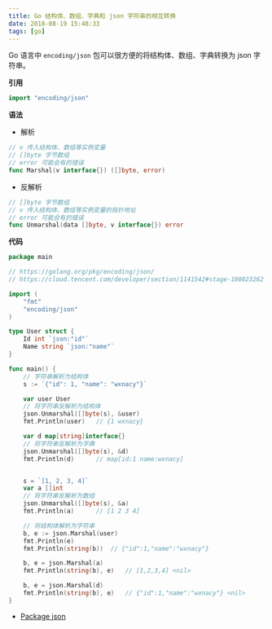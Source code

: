 ```yaml
---
title: Go 结构体、数组、字典和 json 字符串的相互转换
date: 2018-08-19 15:48:33
tags: [go]
---
```


Go 语言中 `encoding/json` 包可以很方便的将结构体、数组、字典转换为 json 字符串。
<!-- more --><!-- toc -->

**引用**

```go
import "encoding/json"
```

**语法**

- 解析

```go
// v 传入结构体、数组等实例变量
// []byte 字节数组
// error 可能会有的错误
func Marshal(v interface{}) ([]byte, error)
```

- 反解析

```go
// []byte 字节数组
// v 传入结构体、数组等实例变量的指针地址
// error 可能会有的错误
func Unmarshal(data []byte, v interface{}) error
```

**代码**

```go
package main

// https://golang.org/pkg/encoding/json/
// https://cloud.tencent.com/developer/section/1141542#stage-100023262

import (
    "fmt"
    "encoding/json"
)

type User struct {
    Id int `json:"id"`
    Name string `json:"name"`
}

func main() {
    // 字符串解析为结构体
    s := `{"id": 1, "name": "wxnacy"}`

    var user User
    // 将字符串反解析为结构体
    json.Unmarshal([]byte(s), &user)
    fmt.Println(user)   // {1 wxnacy}

    var d map[string]interface{}
    // 将字符串反解析为字典
    json.Unmarshal([]byte(s), &d)
    fmt.Println(d)      // map[id:1 name:wxnacy]


    s = `[1, 2, 3, 4]`
    var a []int
    // 将字符串反解析为数组
    json.Unmarshal([]byte(s), &a)
    fmt.Println(a)      // [1 2 3 4]

    // 将结构体解析为字符串
    b, e := json.Marshal(user)
    fmt.Println(e)
    fmt.Println(string(b))  // {"id":1,"name":"wxnacy"}

    b, e = json.Marshal(a)
    fmt.Println(string(b), e)   // [1,2,3,4] <nil>

    b, e = json.Marshal(d)
    fmt.Println(string(b), e)   // {"id":1,"name":"wxnacy"} <nil>
}
```

- [Package json](https://golang.org/pkg/encoding/json/)
